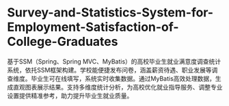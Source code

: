 # Survey-and-Statistics-System-for-Employment-Satisfaction-of-College-Graduates
基于SSM（Spring、Spring MVC、MyBatis）的高校毕业生就业满意度调查统计系统，依托SSM框架构建。学校能便捷发布问卷，涵盖薪资待遇、职业发展等调查维度。毕业生可在线填写，系统实时收集数据。通过MyBatis高效处理数据，生成直观图表展示结果。支持多维度统计分析，为高校优化就业指导服务、调整专业设置提供精准参考，助力提升毕业生就业质量。 
